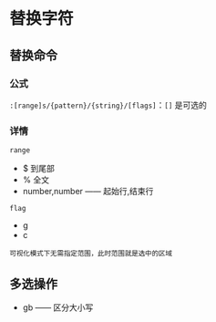 # 替换字符

## 替换命令

### 公式

`:[range]s/{pattern}/{string}/[flags]`：`[]` 是可选的

### 详情

`range`

- $ 到尾部
- % 全文
- number,number —— 起始行,结束行

`flag`

- g
- c

`可视化模式下无需指定范围，此时范围就是选中的区域`

## 多选操作

- gb —— 区分大小写
